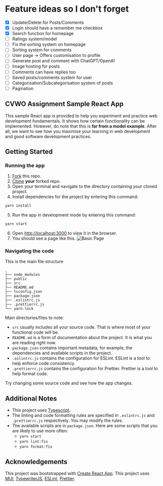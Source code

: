 # Feature ideas so I don't forget

- [x] Update/Delete for Posts/Comments
- [x] Login should have a remember me checkbox
- [x] Search function for homepage
- [ ] Ratings system/model
- [ ] Fix the sorting system on homepage
- [ ] Sorting system for comments
- [ ] User page -> Offers customisation to profile
- [ ] Generate post and comment with ChatGPT/OpenAI
- [ ] Image hosting for posts
- [ ] Comments can have replies too
- [ ] Saved posts/comments system for user
- [ ] Categorisation/Subcategorisation system of posts
- [ ] Pagination

## CVWO Assignment Sample React App

This sample React app is provided to help you experiment and practice web development fundamentals.
It shows how certain functionality can be implemented.
However, do note that this is **far from a model example**.
After all, we want to see how you maximise your learning in web development
and good software development practices.

## Getting Started

### Running the app

1. [Fork](https://docs.github.com/en/get-started/quickstart/fork-a-repo#forking-a-repository) this repo.
2. [Clone](https://docs.github.com/en/get-started/quickstart/fork-a-repo#cloning-your-forked-repository) **your** forked repo.
3. Open your terminal and navigate to the directory containing your cloned project.
4. Install dependencies for the project by entering this command:

```bash
yarn install
```

5. Run the app in development mode by entering this command:

```bash
yarn start
```

6. Open [http://localhost:3000](http://localhost:3000) to view it in the browser.
7. You should see a page like this.
   ![Basic Page](public/images/BasicPage.png)

### Navigating the code

This is the main file structure

```
.
├── node_modules
├── public
├── src
├── README.md
├── tsconfig.json
├── package.json
├── .eslintrc.js
├── .prettierrc.js
└── yarn.lock
```

Main directories/files to note:

- `src` usually includes all your source code. That is where most of your functional code will be.
- `README.md` is a form of documentation about the project. It is what you are reading right now.
- `package.json` contains important metadata, for example, the dependencies and available scripts in the project.
- `.eslintrc.js` contains the configuration for ESLint. ESLint is a tool to help enforce code consistency.
- `.prettierrc.js` contains the configuration for Prettier. Prettier is a tool to help format code.

Try changing some source code and see how the app changes.

## Additional Notes

- This project uses [Typescript](https://www.typescriptlang.org/).
- The linting and code formatting rules are specified in `.eslintrc.js` and `.prettierrc.js` respectively.
  You may modify the rules.
- The available scripts are in `package.json`.
  Here are some scripts that you are likely to use more often:
  - `yarn start`
  - `yarn lint:fix`
  - `yarn format:fix`

## Acknowledgements

This project was bootstrapped with [Create React App](https://github.com/facebook/create-react-app).
This project uses [MUI](https://mui.com/),
[TypewriterJS](https://github.com/tameemsafi/typewriterjs#readme),
[ESLint](https://eslint.org/), [Prettier](https://prettier.io/).
